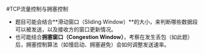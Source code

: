 
#TCP流量控制与拥塞控制
*   题目可能会结合**滑动窗口（Sliding Window）**的大小，来判断哪些数据段可以被发送，以及接收方的窗口更新情况。
*   也可能结合**拥塞窗口（Congestion Window）**，考察在发生丢包（如此题）后，拥塞控制算法（如慢启动、拥塞避免）会如何调整发送速率。  